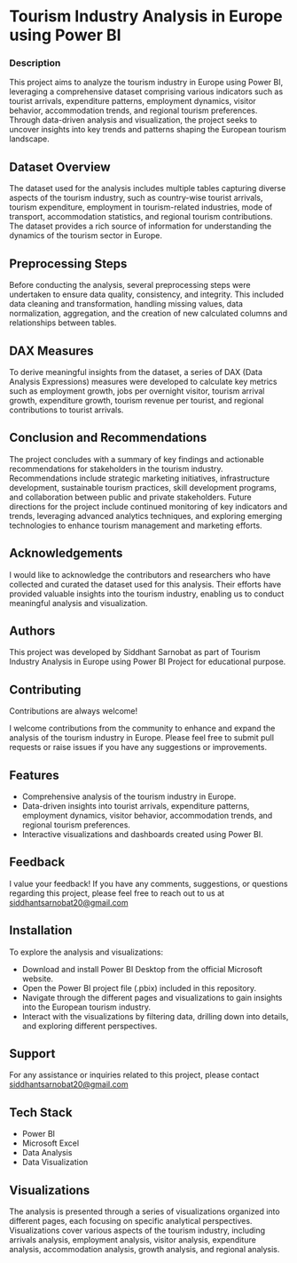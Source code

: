 
# Tourism Industry Analysis in Europe using Power BI

### Description

This project aims to analyze the tourism industry in Europe using Power BI, leveraging a comprehensive dataset comprising various indicators such as tourist arrivals, expenditure patterns, employment dynamics, visitor behavior, accommodation trends, and regional tourism preferences. Through data-driven analysis and visualization, the project seeks to uncover insights into key trends and patterns shaping the European tourism landscape.



## Dataset Overview

The dataset used for the analysis includes multiple tables capturing diverse aspects of the tourism industry, such as country-wise tourist arrivals, tourism expenditure, employment in tourism-related industries, mode of transport, accommodation statistics, and regional tourism contributions. The dataset provides a rich source of information for understanding the dynamics of the tourism sector in Europe.
## Preprocessing Steps

Before conducting the analysis, several preprocessing steps were undertaken to ensure data quality, consistency, and integrity. This included data cleaning and transformation, handling missing values, data normalization, aggregation, and the creation of new calculated columns and relationships between tables.
## DAX Measures

To derive meaningful insights from the dataset, a series of DAX (Data Analysis Expressions) measures were developed to calculate key metrics such as employment growth, jobs per overnight visitor, tourism arrival growth, expenditure growth, tourism revenue per tourist, and regional contributions to tourist arrivals.
## Conclusion and Recommendations

The project concludes with a summary of key findings and actionable recommendations for stakeholders in the tourism industry. Recommendations include strategic marketing initiatives, infrastructure development, sustainable tourism practices, skill development programs, and collaboration between public and private stakeholders. Future directions for the project include continued monitoring of key indicators and trends, leveraging advanced analytics techniques, and exploring emerging technologies to enhance tourism management and marketing efforts.
## Acknowledgements

I would like to acknowledge the contributors and researchers who have collected and curated the dataset used for this analysis. Their efforts have provided valuable insights into the tourism industry, enabling us to conduct meaningful analysis and visualization.


## Authors

This project was developed by Siddhant Sarnobat as part of Tourism Industry Analysis in Europe using Power BI Project for educational purpose.


## Contributing

Contributions are always welcome!

I welcome contributions from the community to enhance and expand the analysis of the tourism industry in Europe. Please feel free to submit pull requests or raise issues if you have any suggestions or improvements.


## Features

- Comprehensive analysis of the tourism industry in Europe.
- Data-driven insights into tourist arrivals, expenditure patterns, employment dynamics, visitor behavior, accommodation trends, and regional tourism preferences.
- Interactive visualizations and dashboards created using Power BI.


## Feedback

I value your feedback! If you have any comments, suggestions, or questions regarding this project, please feel free to reach out to us at siddhantsarnobat20@gmail.com


## Installation

To explore the analysis and visualizations:

- Download and install Power BI Desktop from the official Microsoft website.
- Open the Power BI project file (.pbix) included in this repository.
- Navigate through the different pages and visualizations to gain insights into the European tourism industry.
- Interact with the visualizations by filtering data, drilling down into details, and exploring different perspectives.
## Support

For any assistance or inquiries related to this project, please contact siddhantsarnobat20@gmail.com
## Tech Stack

- Power BI
- Microsoft Excel
- Data Analysis
- Data Visualization


## Visualizations

The analysis is presented through a series of visualizations organized into different pages, each focusing on specific analytical perspectives. Visualizations cover various aspects of the tourism industry, including arrivals analysis, employment analysis, visitor analysis, expenditure analysis, accommodation analysis, growth analysis, and regional analysis.